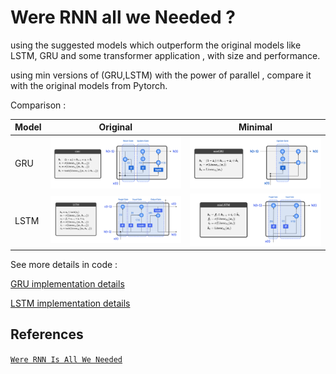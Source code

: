 # Were RNN all we Needed ?

using the suggested models which outperform the original models like LSTM, GRU and some transformer application , with size and performance.

using min versions of (GRU,LSTM) with the power of parallel , compare it with the original models from Pytorch.

Comparison :

| Model | Original | Minimal |
| --- | --- | --- |
| GRU | ![GRU](assets/GRUV.png) | ![minGRU](assets/GRUV2.png) |
| LSTM | ![LSTM](assets/LSTMV.png) | ![minLSTM](assets/LSTMV2.png) |

See more details in code :

[GRU implementation details](gru_coded_details.ipynb)

[LSTM implementation details](lstm_coded_details.ipynb)

## References

[`Were RNN Is All We Needed`](https://arxiv.org/pdf/2410.01201)
